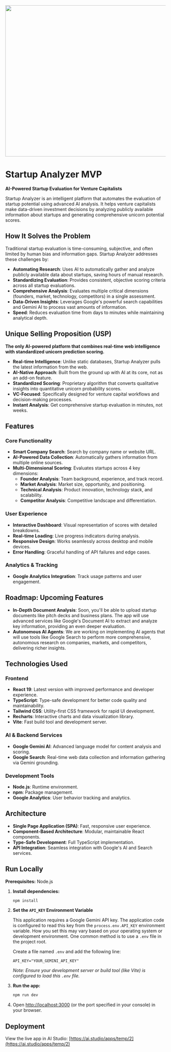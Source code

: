 <div align="center">
<img width="1200" height="475" alt="Startup Analyzer Banner" src="https://github.com/user-attachments/assets/0aa67016-6eaf-458a-adb2-6e31a0763ed6" />
</div>

# Startup Analyzer MVP

**AI-Powered Startup Evaluation for Venture Capitalists**

Startup Analyzer is an intelligent platform that automates the evaluation of startup potential using advanced AI analysis. It helps venture capitalists make data-driven investment decisions by analyzing publicly available information about startups and generating comprehensive unicorn potential scores.

## How It Solves the Problem

Traditional startup evaluation is time-consuming, subjective, and often limited by human bias and information gaps. Startup Analyzer addresses these challenges by:

-   **Automating Research**: Uses AI to automatically gather and analyze publicly available data about startups, saving hours of manual research.
-   **Standardizing Evaluation**: Provides consistent, objective scoring criteria across all startup evaluations.
-   **Comprehensive Analysis**: Evaluates multiple critical dimensions (founders, market, technology, competitors) in a single assessment.
-   **Data-Driven Insights**: Leverages Google's powerful search capabilities and Gemini AI to process vast amounts of information.
-   **Speed**: Reduces evaluation time from days to minutes while maintaining analytical depth.

## Unique Selling Proposition (USP)

**The only AI-powered platform that combines real-time web intelligence with standardized unicorn prediction scoring.**

-   **Real-time Intelligence**: Unlike static databases, Startup Analyzer pulls the latest information from the web.
-   **AI-Native Approach**: Built from the ground up with AI at its core, not as an add-on feature.
-   **Standardized Scoring**: Proprietary algorithm that converts qualitative insights into quantitative unicorn probability scores.
-   **VC-Focused**: Specifically designed for venture capital workflows and decision-making processes.
-   **Instant Analysis**: Get comprehensive startup evaluation in minutes, not weeks.

## Features

### Core Functionality

-   **Smart Company Search**: Search by company name or website URL.
-   **AI-Powered Data Collection**: Automatically gathers information from multiple online sources.
-   **Multi-Dimensional Scoring**: Evaluates startups across 4 key dimensions:
    -   **Founder Analysis**: Team background, experience, and track record.
    -   **Market Analysis**: Market size, opportunity, and positioning.
    -   **Technical Analysis**: Product innovation, technology stack, and scalability.
    -   **Competitor Analysis**: Competitive landscape and differentiation.

### User Experience

-   **Interactive Dashboard**: Visual representation of scores with detailed breakdowns.
-   **Real-time Loading**: Live progress indicators during analysis.
-   **Responsive Design**: Works seamlessly across desktop and mobile devices.
-   **Error Handling**: Graceful handling of API failures and edge cases.

### Analytics & Tracking

-   **Google Analytics Integration**: Track usage patterns and user engagement.

## Roadmap: Upcoming Features

-   **In-Depth Document Analysis**: Soon, you'll be able to upload startup documents like pitch decks and business plans. The app will use advanced services like Google's Document AI to extract and analyze key information, providing an even deeper evaluation.
-   **Autonomous AI Agents**: We are working on implementing AI agents that will use tools like Google Search to perform more comprehensive, autonomous research on companies, markets, and competitors, delivering richer insights.

## Technologies Used

### Frontend

-   **React 19**: Latest version with improved performance and developer experience.
-   **TypeScript**: Type-safe development for better code quality and maintainability.
-   **Tailwind CSS**: Utility-first CSS framework for rapid UI development.
-   **Recharts**: Interactive charts and data visualization library.
-   **Vite**: Fast build tool and development server.

### AI & Backend Services

-   **Google Gemini AI**: Advanced language model for content analysis and scoring.
-   **Google Search**: Real-time web data collection and information gathering via Gemini grounding.

### Development Tools

-   **Node.js**: Runtime environment.
-   **npm**: Package management.
-   **Google Analytics**: User behavior tracking and analytics.

## Architecture

-   **Single Page Application (SPA)**: Fast, responsive user experience.
-   **Component-Based Architecture**: Modular, maintainable React components.
-   **Type-Safe Development**: Full TypeScript implementation.
-   **API Integration**: Seamless integration with Google's AI and Search services.

## Run Locally

**Prerequisites:** Node.js

1.  **Install dependencies:**
    ```bash
    npm install
    ```

2.  **Set the `API_KEY` Environment Variable**

    This application requires a Google Gemini API key. The application code is configured to read this key from the `process.env.API_KEY` environment variable. How you set this may vary based on your operating system or development environment. One common method is to use a `.env` file in the project root.

    Create a file named `.env` and add the following line:
    ```
    API_KEY="YOUR_GEMINI_API_KEY"
    ```
    *Note: Ensure your development server or build tool (like Vite) is configured to load this `.env` file.*

3.  **Run the app:**
    ```bash
    npm run dev
    ```

4.  Open [http://localhost:3000](http://localhost:3000) (or the port specified in your console) in your browser.

## Deployment

View the live app in AI Studio: [https://ai.studio/apps/temp/2](https://ai.studio/apps/temp/2)
